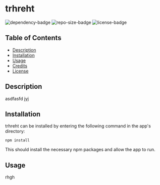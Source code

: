 # trhreht

![dependency-badge](https://img.shields.io/requires/github/nvanbaak/readme-generator)
![repo-size-badge](https://img.shields.io/github/repo-size/nvanbaak/readme-generator)
![license-badge](https://img.shields.io/github/license/nvanbaak/readme-generator)

## Table of Contents
* [Description](#description)
* [Installation](#installation)
* [Usage](#usage)
* [Credits](#credits)
* [License](#license)

## Description

asdfasfd  jyj

## Installation

trhreht can be installed by entering the following command in the app's directory:
```
npm install
```

This should install the necessary npm packages and allow the app to run.

## Usage

rhgh


